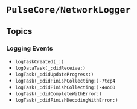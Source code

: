 # ``PulseCore/NetworkLogger``

## Topics

### Logging Events

- ``logTaskCreated(_:)``
- ``logDataTask(_:didReceive:)``
- ``logTask(_:didUpdateProgress:)``
- ``logTask(_:didFinishCollecting:)-7tcp4``
- ``logTask(_:didFinishCollecting:)-44o60``
- ``logTask(_:didCompleteWithError:)``
- ``logTask(_:didFinishDecodingWithError:)``
